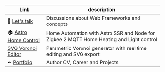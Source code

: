 | Link | description |
| --- |  - |
| 👋 [Let's talk](https://github.com/orgs/MicroWebStacks/discussions) | Discussions about Web Frameworks and concepts |
| 🏠 [Astro Home Control](https://github.com/MicroWebStacks/astro-home-control) | Home Automation with Astro SSR and Node for Zigbee 2 MQTT Home Heating and Light control |
| [SVG Voronoi Editor](https://github.com/WebSVG/voronoi) | Parametric Voronoi generator with real time editing and SVG export|
| ✒ [Portfolio](https://wassfila.github.io/) | Author CV, Career and Projects |
